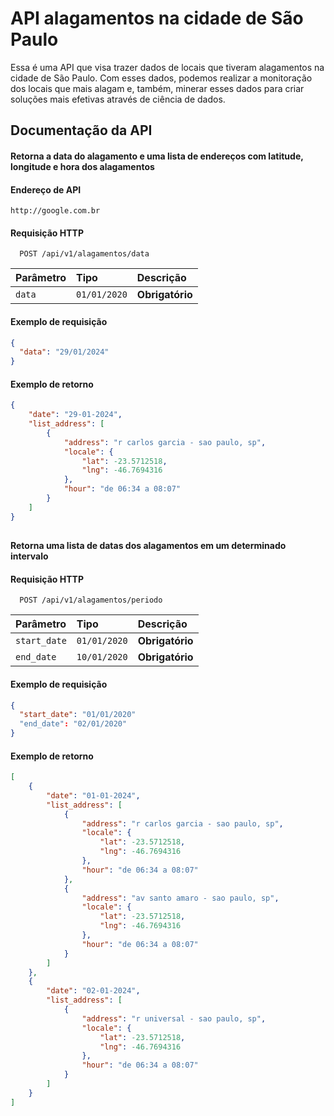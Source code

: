 # API alagamentos na cidade de São Paulo

Essa é uma API que visa trazer dados de locais que tiveram alagamentos na cidade de São Paulo. Com esses dados, podemos realizar a monitoração dos locais que mais alagam e, também, minerar esses dados para criar soluções mais efetivas através de ciência de dados.

## Documentação da API

#### Retorna a data do alagamento e uma lista de endereços com latitude, longitude e hora dos alagamentos

#### Endereço de API

```url
http://google.com.br
```

#### Requisição HTTP

```http
  POST /api/v1/alagamentos/data
```

| Parâmetro   | Tipo       | Descrição                           |
| :---------- | :--------- | :---------------------------------- |
| `data` | `01/01/2020` | **Obrigatório** |

#### Exemplo de requisição

```JSON
{
  "data": "29/01/2024"
}

```

#### Exemplo de retorno
```JSON
{
    "date": "29-01-2024",
    "list_address": [
        {
            "address": "r carlos garcia - sao paulo, sp",
            "locale": {
                "lat": -23.5712518,
                "lng": -46.7694316
            },
            "hour": "de 06:34 a 08:07"
        }
    ]
}

```
##


#### Retorna uma lista de datas dos alagamentos em um determinado intervalo

#### Requisição HTTP

```http
  POST /api/v1/alagamentos/periodo
```

| Parâmetro   | Tipo       | Descrição                           |
| :---------- | :--------- | :---------------------------------- |
| `start_date` | `01/01/2020` | **Obrigatório** |
| `end_date`   | `10/01/2020` | **Obrigatório** |


#### Exemplo de requisição

```JSON
{
  "start_date": "01/01/2020"
  "end_date": "02/01/2020"
}

```

#### Exemplo de retorno

```JSON
[
    {
        "date": "01-01-2024",
        "list_address": [
            {
                "address": "r carlos garcia - sao paulo, sp",
                "locale": {
                    "lat": -23.5712518,
                    "lng": -46.7694316
                },
                "hour": "de 06:34 a 08:07"
            },
            {
                "address": "av santo amaro - sao paulo, sp",
                "locale": {
                    "lat": -23.5712518,
                    "lng": -46.7694316
                },
                "hour": "de 06:34 a 08:07"
            }
        ]
    },
    {
        "date": "02-01-2024",
        "list_address": [
            {
                "address": "r universal - sao paulo, sp",
                "locale": {
                    "lat": -23.5712518,
                    "lng": -46.7694316
                },
                "hour": "de 06:34 a 08:07"
            }
        ]
    }
]
```